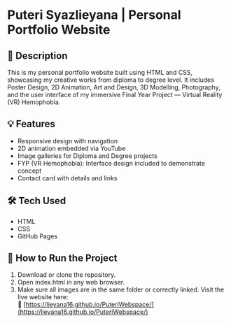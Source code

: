 # Puteri Syazlieyana | Personal Portfolio Website

## 📌 Description
This is my personal portfolio website built using HTML and CSS, showcasing my creative works from diploma to degree level. It includes Poster Design, 2D Animation, Art and Design, 3D Modelling, Photography, and the user interface of my immersive Final Year Project — Virtual Reality (VR) Hemophobia.

## 💡 Features
- Responsive design with navigation
- 2D animation embedded via YouTube
- Image galleries for Diploma and Degree projects
- FYP (VR Hemophobia): Interface design included to demonstrate concept
- Contact card with details and links

## 🛠️ Tech Used
- HTML
- CSS 
- GitHub Pages

## 🚀 How to Run the Project
1. Download or clone the repository.
2. Open index.html in any web browser.
3. Make sure all images are in the same folder or correctly linked.
Visit the live website here:  
🔗 [https://lieyana16.github.io/PuteriWebspace/](https://lieyana16.github.io/PuteriWebspace/)

